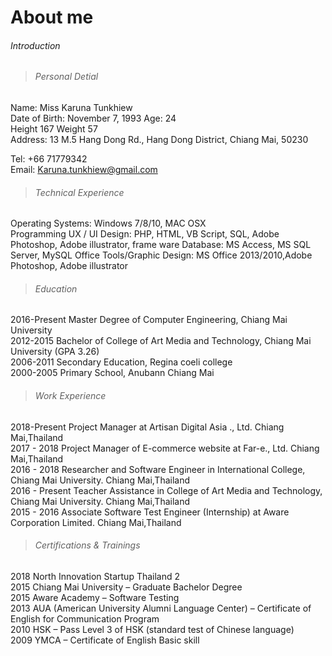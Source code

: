 # About me
###### Introduction


> ###### Personal Detial
Name: Miss Karuna Tunkhiew\
Date of Birth: November 7, 1993   Age: 24\
Height 167   Weight 57\
Address: 13 M.5 Hang Dong Rd., Hang Dong District, Chiang Mai, 50230

Tel: +66 71779342\
Email: Karuna.tunkhiew@gmail.com


> ###### Technical Experience
Operating Systems: Windows 7/8/10, MAC OSX\
Programming UX / UI Design: PHP, HTML, VB Script, SQL, Adobe Photoshop, Adobe illustrator, frame ware
Database: MS Access, MS SQL Server, MySQL
Office Tools/Graphic Design: MS Office 2013/2010,Adobe Photoshop, Adobe illustrator


> ###### Education
2016-Present Master Degree of Computer Engineering, Chiang Mai University\
2012-2015    Bachelor of College of Art Media and Technology, Chiang Mai University (GPA 3.26)\
2006-2011    Secondary Education, Regina coeli college\
2000-2005    Primary School, Anubann Chiang Mai


> ###### Work Experience
2018-Present  Project Manager at Artisan Digital Asia ., Ltd. Chiang Mai,Thailand\
2017 - 2018   Project Manager of E-commerce website at Far-e., Ltd. Chiang Mai,Thailand\
2016 - 2018   Researcher and Software Engineer in International College, Chiang Mai University. Chiang Mai,Thailand\
2016 - Present Teacher Assistance in College of Art Media and Technology, Chiang Mai University. Chiang Mai,Thailand\
2015 - 2016   Associate Software Test Engineer (Internship) at Aware Corporation Limited. Chiang Mai,Thailand


> ###### Certifications & Trainings
2018 North Innovation Startup Thailand 2\
2015 Chiang Mai University – Graduate Bachelor Degree\
2015 Aware Academy – Software Testing\
2013 AUA (American University Alumni Language Center) – Certificate of English for Communication Program\
2010 HSK – Pass Level 3 of HSK (standard test of Chinese language)\
2009 YMCA – Certificate of English Basic skill
 



